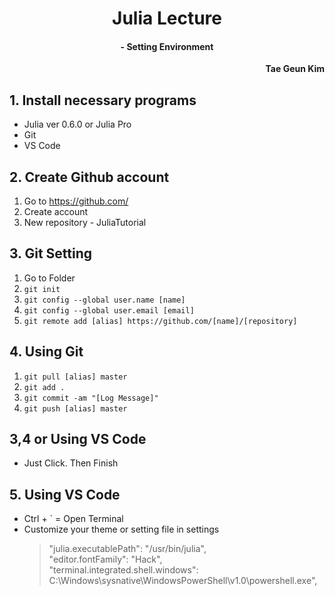 <h1 style="text-align:center">Julia Lecture</h1>
<h4 style="text-align:center">- Setting Environment</h4>
<p style="text-align:right"><b>Tae Geun Kim</b></p>

## 1. Install necessary programs

* Julia ver 0.6.0 or Julia Pro
* Git
* VS Code

## 2. Create Github account

1. Go to https://github.com/
2. Create account
3. New repository - JuliaTutorial

## 3. Git Setting

1. Go to Folder
2. `git init`
3. `git config --global user.name [name]`
4. `git config --global user.email [email]`
5. `git remote add [alias] https://github.com/[name]/[repository]`

## 4. Using Git

1. `git pull [alias] master`
2. `git add .`
3. `git commit -am "[Log Message]"`
4. `git push [alias] master`

## 3,4 or Using VS Code

* Just Click. Then Finish

## 5. Using VS Code

* Ctrl + ` = Open Terminal
* Customize your theme or setting file in settings
    > "julia.executablePath": "/usr/bin/julia",  
    > "editor.fontFamily": "Hack",  
    > "terminal.integrated.shell.windows": C:\\Windows\\sysnative\\WindowsPowerShell\\v1.0\\powershell.exe",